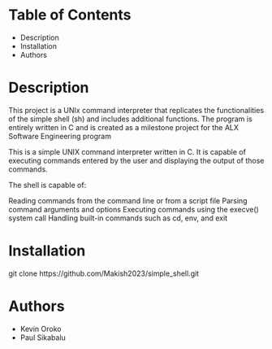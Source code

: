 <h1>Table of Contents</h1>
<ul>
<li>Description</li>
<li>Installation</li>
<li>Authors</li>
  </ul>

<h1>Description</h1>

This project is a UNIx command interpreter that replicates the functionalities of the simple shell (sh) and includes additional functions. The program is entirely written in C and is created as a milestone project for the ALX Software Engineering program


This is a simple UNIX command interpreter written in C. It is capable of executing commands entered by the user and displaying the output of those commands.

The shell is capable of:

Reading commands from the command line or from a script file
Parsing command arguments and options
Executing commands using the execve() system call
Handling built-in commands such as cd, env, and exit


<h1>Installation</h1>
<p>git clone https://github.com/Makish2023/simple_shell.git</p>

<h1>Authors</h1>
<ul>
  <li>Kevin Oroko</li>
  <li>Paul Sikabalu</li>
 </ul>

